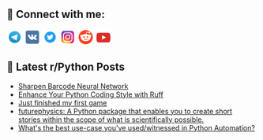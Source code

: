 ## 🔎 Connect with me:
[<img src="https://github.com/bullbesh/bullbesh/blob/main/images/Telegram.png" width="32" height="32" />](https://t.me/bullbesh)
[<img src="https://github.com/bullbesh/bullbesh/blob/main/images/VK.png" width="32" height="32" />](https://vk.com/bullbesh)
[<img src="https://github.com/bullbesh/bullbesh/blob/main/images/Twitter.png" width="32" height="32" />](https://twitter.com/bullbesh1)
[<img src="https://github.com/bullbesh/bullbesh/blob/main/images/Instagram.png" width="32" height="32" />](https://www.instagram.com/bullbesh)
[<img src="https://github.com/bullbesh/bullbesh/blob/main/images/Reddit.png" width="32" height="32" />](https://www.reddit.com/user/bullbesh)
[<img src="https://github.com/bullbesh/bullbesh/blob/main/images/YouTube.png" width="32" height="32" />](https://www.youtube.com/channel/UCtfjRs6uzgq5mfm8S06WTcg)

## 📕 Latest r/Python Posts
<!-- BLOG-POST-LIST:START -->
- [Sharpen Barcode Neural Network](https://www.reddit.com/r/Python/comments/180cmrx/sharpen_barcode_neural_network/)
- [Enhance Your Python Coding Style with Ruff](https://www.reddit.com/r/Python/comments/180c9yq/enhance_your_python_coding_style_with_ruff/)
- [Just finished my first game](https://www.reddit.com/r/Python/comments/180b87b/just_finished_my_first_game/)
- [futurephysics: A Python package that enables you to create short stories within the scope of what is scientifically possible.](https://www.reddit.com/r/Python/comments/180b4f9/futurephysics_a_python_package_that_enables_you/)
- [What&#39;s the best use-case you&#39;ve used/witnessed in Python Automation?](https://www.reddit.com/r/Python/comments/180akfb/whats_the_best_usecase_youve_usedwitnessed_in/)
<!-- BLOG-POST-LIST:END -->
